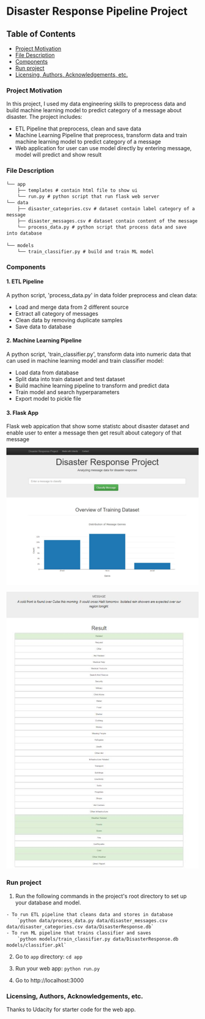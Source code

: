 # Disaster Response Pipeline Project

## Table of Contents
 * [Project Motivation](#project-motivation)
 * [File Description](#file-description)
 * [Components](#components)
 * [Run project](#run-project)
 * [Licensing, Authors, Acknowledgements, etc.](#licensing-authors-acknowledgements-etc)

 ### Project Motivation

 In this project, I used my data engineering skills to preprocess data and build machine learning model to predict category of a message about disaster. The project includes:
  - ETL Pipeline that preprocess, clean and save data
  - Machine Learning Pipeline  that preprocess, transform data and train machine learning model to predict category of a message
  - Web application for user can use model directly by entering message, model will predict and show result
 
  ### File Description
```
└── app
    ├── templates # contain html file to show ui
    └── run.py # python script that run flask web server
└── data
    ├── disaster_categories.csv # dataset contain label category of a message
    ├── disaster_messages.csv # dataset contain content of the message
    └── process_data.py # python script that process data and save into database

└── models
    └── train_classifier.py # build and train ML model
```
  ### Components

  #### 1. ETL Pipeline
  A python script, 'process_data.py' in data folder preprocess and clean data:
  - Load and merge data from 2 different source
  - Extract all category of messages
  - Clean data by removing duplicate samples
  - Save data to database

  #### 2. Machine Learning Pipeline
  A python script, 'train_classifier.py', transform data into numeric data that can used in machine learning model and train classifier model:
  - Load data from database
  - Split data into train dataset and test dataset
  - Build machine learning pipeline to transform and predict data
  - Train model and search hyperparameters
  - Export model to pickle file
  #### 3. Flask App
  Flask web appication that show some statistc about disaster dataset and enable user to enter a message then get result about category of that message

  ![web_app](images/web_app.JPG)

  ![prediction](images/prediction.JPG)

  ### Run project
  1. Run the following commands in the project's root directory to set up your database and model.

    - To run ETL pipeline that cleans data and stores in database
        `python data/process_data.py data/disaster_messages.csv data/disaster_categories.csv data/DisasterResponse.db`
    - To run ML pipeline that trains classifier and saves
        `python models/train_classifier.py data/DisasterResponse.db models/classifier.pkl`

  2. Go to `app` directory: `cd app`

  3. Run your web app: `python run.py`

  4. Go to http://localhost:3000

### Licensing, Authors, Acknowledgements, etc.
Thanks to Udacity for starter code for the web app. 